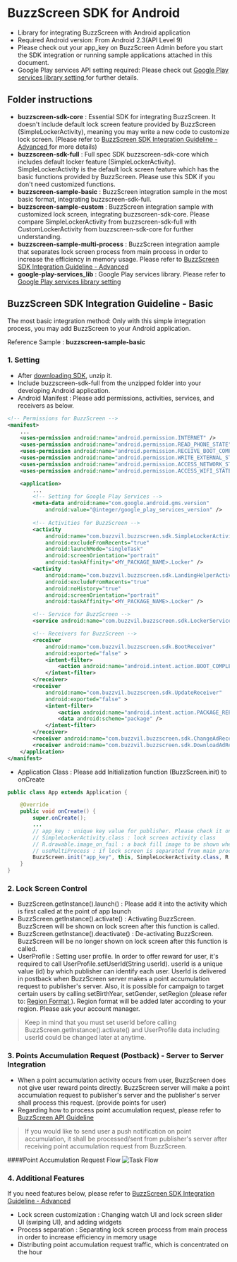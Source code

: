 # BuzzScreen SDK for Android
- Library for integrating BuzzScreen with Android application
- Required Android version: From Android 2.3(API Level 9)
- Please check out your app_key on BuzzScreen Admin before you start the SDK integration or running sample applications attached in this document. 
- Google Play services API setting required: Please check out [ Google Play services library setting ](https://developers.google.com/android/guides/setup) for further details.


## Folder instructions
- **buzzscreen-sdk-core** : Essential SDK for integrating BuzzScreen. It doesn't include default lock screen feature provided by BuzzScreen (SimpleLockerActivity), meaning you may write a new code to customize lock screen. (Please refer to [ BuzzScreen SDK Integration Guideline - Advanced ](https://github.com/Buzzvil/buzzscreen-sdk-publisher/blob/master/ADVANCED-USAGE_EN.md) for more details)
- **buzzscreen-sdk-full** : Full spec SDK buzzscreen-sdk-core which includes default locker feature (SimpleLockerActivity). SimpleLockerActivity is the default lock screen feature which has the basic functions provided by BuzzScreen. Please use this SDK if you don't need customized functions.
- **buzzscreen-sample-basic** : BuzzScreen integration sample in the most basic format, integrating buzzscreen-sdk-full.
- **buzzscreen-sample-custom** : BuzzScreen integration sample with customized lock screen, integrating buzzscreen-sdk-core. Please compare SimpleLockerActivity from buzzscreen-sdk-full with CustomLockerActivity from buzzscreen-sdk-core for further understanding.
- **buzzscreen-sample-multi-process** : BuzzScreen integration aample that separates lock screen process from main process in order to increase the efficiency in memory usage. Please refer to [ BuzzScreen SDK Integration Guideline - Advanced ](https://github.com/Buzzvil/buzzscreen-sdk-publisher/blob/master/ADVANCED-USAGE_EN.md)
- **google-play-services_lib** : Google Play services library. Please refer to [ Google Play services library setting ](https://developers.google.com/android/guides/setup)


## BuzzScreen SDK Integration Guideline - Basic
The most basic integration method: Only with this simple integration process, you may add BuzzScreen to your Android application.

Reference Sample : **buzzscreen-sample-basic**

### 1. Setting
- After [downloading SDK](https://github.com/Buzzvil/buzzscreen-sdk-publisher/archive/master.zip), unzip it.
- Include buzzscreen-sdk-full from the unzipped folder into your developing Android application.
- Android Manifest : Please add permissions, activities, services, and receivers as below.

```Xml
<!-- Permissions for BuzzScreen -->
<manifest>
    ...
    <uses-permission android:name="android.permission.INTERNET" />
    <uses-permission android:name="android.permission.READ_PHONE_STATE" />
    <uses-permission android:name="android.permission.RECEIVE_BOOT_COMPLETED" />
    <uses-permission android:name="android.permission.WRITE_EXTERNAL_STORAGE" />
    <uses-permission android:name="android.permission.ACCESS_NETWORK_STATE" />
    <uses-permission android:name="android.permission.ACCESS_WIFI_STATE" />

    <application>
        ...
        <!-- Setting for Google Play Services -->
        <meta-data android:name="com.google.android.gms.version"
    		android:value="@integer/google_play_services_version" />
        
        <!-- Activities for BuzzScreen -->
        <activity
            android:name="com.buzzvil.buzzscreen.sdk.SimpleLockerActivity"
            android:excludeFromRecents="true"
            android:launchMode="singleTask"
            android:screenOrientation="portrait"
            android:taskAffinity="<MY_PACKAGE_NAME>.Locker" />
        <activity
            android:name="com.buzzvil.buzzscreen.sdk.LandingHelperActivity"
            android:excludeFromRecents="true"
            android:noHistory="true"
            android:screenOrientation="portrait"
            android:taskAffinity="<MY_PACKAGE_NAME>.Locker" />

        <!-- Service for BuzzScreen -->
        <service android:name="com.buzzvil.buzzscreen.sdk.LockerService" />

        <!-- Receivers for BuzzScreen -->
        <receiver
            android:name="com.buzzvil.buzzscreen.sdk.BootReceiver"
            android:exported="false" >
            <intent-filter>
                <action android:name="android.intent.action.BOOT_COMPLETED" />
            </intent-filter>
        </receiver>
        <receiver
            android:name="com.buzzvil.buzzscreen.sdk.UpdateReceiver"
            android:exported="false" >
            <intent-filter>
                <action android:name="android.intent.action.PACKAGE_REPLACED" />
                <data android:scheme="package" />
            </intent-filter>
        </receiver>
        <receiver android:name="com.buzzvil.buzzscreen.sdk.ChangeAdReceiver" />
        <receiver android:name="com.buzzvil.buzzscreen.sdk.DownloadAdReceiver" />
    </application>
</manifest>
```

- Application Class : Please add Initialization function (BuzzScreen.init) to onCreate

```Java
public class App extends Application {

    @Override
    public void onCreate() {
        super.onCreate();
        ...
        // app_key : unique key value for publisher. Please check it on the BuzzScreen admin page.
        // SimpleLockerActivity.class : lock screen activity class
        // R.drawable.image_on_fail : a back fill image to be shown when network error occurs or there is no campaign available.
        // useMultiProcess : if lock screen is separated from main process, it's true. if not, it's false.
        BuzzScreen.init("app_key", this, SimpleLockerActivity.class, R.drawable.image_on_fail, false);
    }
}
```

### 2. Lock Screen Control
- BuzzScreen.getInstance().launch() : Please add it into the activity which is first called at the point of app launch
- BuzzScreen.getInstance().activate() : Activating BuzzScreen. BuzzScreen will be shown on lock screen after this function is called.
- BuzzScreen.getInstance().deactivate() : De-activating BuzzScreen. BuzzScreen will be no longer shown on lock screen after this function is called.
- UserProfile : Setting user profile. In order to offer reward for user, it's required to call UserProfile.setUserId(String userId). userId is a unique value (id) by which publisher can identify each user. UserId is delivered in postback when BuzzScreen server makes a point accumulation request to publisher's server. Also, it is possible for campaign to target certain users by calling setBirthYear,  setGender, setRegion (please refer to: [ Region Format ](https://github.com/Buzzvil/buzzscreen-sdk-publisher/blob/master/REGION-FORMAT.md)). Region format will be added later according to your region. Please ask your account manager.

> Keep in mind that you must set userId before calling BuzzScreen.getInstance().activate() and UserProfile data including userId could be changed later at anytime.

### 3. Points Accumulation Request (Postback) - Server to Server Integration
- When a point accumulation activity occurs from user, BuzzScreen does not give user reward points directly. BuzzScreen server will make a point accumulation request to publisher's server and the publisher's server shall process this request. (provide points for user)
- Regarding how to process point accumulation request, please refer to [ BuzzScreen API Guideline ](https://buzzvilian.atlassian.net/wiki/pages/viewpage.action?pageId=4718597)

> If you would like to send user a push notification on point accumulation, it shall be processed/sent from publisher's server after receiving point accumulation request from BuzzScreen.

####Point Accumulation Request Flow
![Task Flow](https://github.com/Buzzvil/buzzscreen-sdk-publisher/blob/master/postback_flow.jpg)

### 4. Additional Features
If you need features below, please refer to [ BuzzScreen SDK Integration Guideline - Advanced ](https://github.com/Buzzvil/buzzscreen-sdk-publisher/blob/master/ADVANCED-USAGE_EN.md)
- Lock screen customization : Changing watch UI and lock screen slider UI (swiping UI), and adding widgets
- Process separation : Separating lock screen process from main process in order to increase efficiency in memory usage
- Distributing point accumulation request traffic, which is concentrated on the hour
